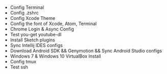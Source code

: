 - Config Terminal
- Config .zshrc
- Config Xcode Theme
- Config the font of Xcode, Atom, Terminal
- Chrome Login & Async Config
- Test you-get youtube-dl
- Install Sketch plugins
- Sync Intellij IDES configs
- Download Android SDK && Genymotion && Sync Android Studio configs
- Windows 7 & Windows 10 VirtualBox Install
- Config tmux
- Test ssh
